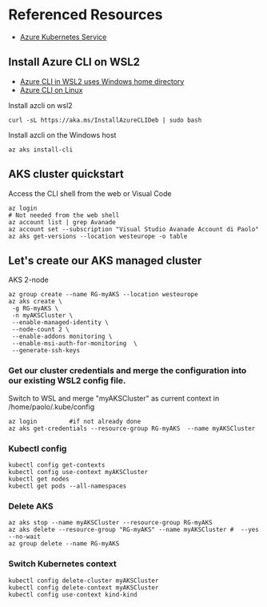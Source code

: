 # Referenced Resources

- [Azure Kubernetes Service](https://learn.microsoft.com/en-us/azure/aks/learn/quick-kubernetes-deploy-cli)

## Install  Azure CLI on WSL2

- [Azure CLI in WSL2 uses Windows home directory](https://stackoverflow.com/questions/68894557/azure-cli-in-wsl2-uses-windows-home-directory)
- [Azure CLI on Linux](https://learn.microsoft.com/en-us/cli/azure/install-azure-cli-linux?pivots=apt)

Install azcli on wsl2

```
curl -sL https://aka.ms/InstallAzureCLIDeb | sudo bash
```

Install azcli on the Windows host

```
az aks install-cli
```


## AKS cluster quickstart

Access the CLI shell from the web or Visual Code

```
az login                                                                # Not needed from the web shell
az account list | grep Avanade
az account set --subscription "Visual Studio Avanade Account di Paolo"
az aks get-versions --location westeurope -o table
```

## Let's create our AKS managed cluster

AKS 2-node

```
az group create --name RG-myAKS --location westeurope
az aks create \
 -g RG-myAKS \
 -n myAKSCluster \
 --enable-managed-identity \
 --node-count 2 \
 --enable-addons monitoring \
 --enable-msi-auth-for-monitoring  \
 --generate-ssh-keys
```

### Get our cluster credentials and merge the configuration into our existing WSL2 config file.

Switch to WSL and merge "myAKSCluster" as current context in /home/paolo/.kube/config

```
az login         #if not already done
az aks get-credentials --resource-group RG-myAKS  --name myAKSCluster
```

### Kubectl config

```
kubectl config get-contexts
kubectl config use-context myAKSCluster
kubectl get nodes
kubectl get pods --all-namespaces
```

### Delete AKS

```
az aks stop --name myAKSCluster --resource-group RG-myAKS
az aks delete --resource-group "RG-myAKS" --name myAKSCluster #  --yes --no-wait
az group delete --name RG-myAKS
```

### Switch Kubernetes context 

```
kubectl config delete-cluster myAKSCluster
kubectl config delete-context myAKSCluster
kubectl config use-context kind-kind
```

